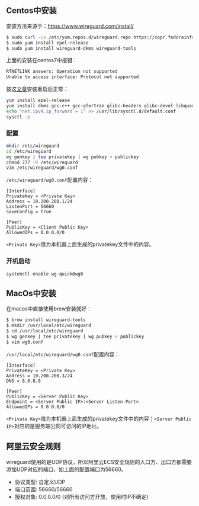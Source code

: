 ## Centos中安装

安装方法来源于：https://www.wireguard.com/install/

```bash
$ sudo curl -Lo /etc/yum.repos.d/wireguard.repo https://copr.fedorainfracloud.org/coprs/jdoss/wireguard/repo/epel-7/jdoss-wireguard-epel-7.repo
$ sudo yum install epel-release
$ sudo yum install wireguard-dkms wireguard-tools
```

上面的安装在centos7中报错：

```bash
RTNETLINK answers: Operation not supported
Unable to access interface: Protocol not supported
```

按这[文章](http://www.cloudy.pub/2018/07/06/centos-7-da-jian-wireguard/)安装重启后正常：

```bash
yum install epel-release
yum install dkms gcc-c++ gcc-gfortran glibc-headers glibc-devel libquadmath-devel libtool systemtap systemtap-devel  wireguard-dkms wireguard-tools
echo "net.ipv4.ip_forward = 1" >> /usr/lib/sysctl.d/default.conf
sysctl -p
```

### 配置

```bash
mkdir /etc/wireguard
cd /etc/wireguard
wg genkey | tee privatekey | wg pubkey > publickey
chmod 777 -R /etc/wireguard
vim /etc/wireguard/wg0.conf
```

`/etc/wireguard/wg0.conf`配置内容：

```xaml
[Interface]
PrivateKey = <Private Key>
Address = 10.200.200.1/24
ListenPort = 56660
SaveConfig = true

[Peer]
PublicKey = <Client Public Key>
AllowedIPs = 0.0.0.0/0
```

`<Private Key>`值为本机器上面生成的privatekey文件中的内容。

### 开机启动

```
systemctl enable wg-quick@wg0
```

## MacOs中安装

在macos中直接使用brew安装就好：

```bash
$ brew install wireguard-tools
$ mkdir /usr/local/etc/wireguard
$ cd /usr/local/etc/wireguard
$ wg genkey | tee privatekey | wg pubkey > publickey
$ vim wg0.conf
```

`/usr/local/etc/wireguard/wg0.conf`配置内容：

```xaml
[Interface]
PrivateKey = <Private Key>
Address = 10.200.200.3/24
DNS = 8.8.8.8

[Peer]
PublicKey = <Server Public Key>
Endpoint = <Server Public IP>:<Server Listen Port>
AllowedIPs = 0.0.0.0/0
```

`<Private Key>`值为本机器上面生成的privatekey文件中的内容；`<Server Public IP>`对应的是服务端公网可访问的IP地址。



## 阿里云安全规则

wireguard使用的是UDP协议，所以阿里云ECS安全规则的入口方、出口方都需要添加UDP对应的端口，如上面的配置端口为56660。

- 协议类型: 自定义UDP	
- 端口范围: 56660/56660
- 授权对象: 0.0.0.0/0 (对所有访问方开放，使用时IP不确定)